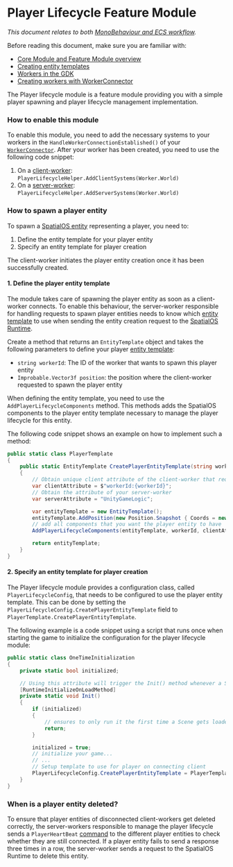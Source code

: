 [//]: # (Doc of docs reference 36)
[//]: # (TODO - technical writer review)

# Player Lifecycle Feature Module
_This document relates to both [MonoBehaviour and  ECS workflow]({{urlRoot}}/content/intro-workflows-spatialos-entities)._

Before reading this document, make sure you are familiar with:

  * [Core Module and Feature Module overview]({{urlRoot}}/content/modules/core-and-feature-module-overview)
  * [Creating entity templates]({{urlRoot}}/content/entity-templates)
  * [Workers in the GDK]({{urlRoot}}/content/workers/workers-in-the-gdk)
  * [Creating workers with WorkerConnector]({{urlRoot}}/content/gameobject/api-workerconnector)

The Player lifecycle module is a feature module providing you with a simple player spawning and player lifecycle management implementation.

### How to enable this module

To enable this module, you need to add the necessary systems to your workers in the `HandleWorkerConnectionEstablished()` of your [`WorkerConnector`]({{urlRoot}}/content/gameobject/creating-workers-with-workerconnector).
After your worker has been created, you need to use the following code snippet:

1. On a [client-worker]({{urlRoot}}/content/glossary#client-worker): `PlayerLifecycleHelper.AddClientSystems(Worker.World)`
1. On a [server-worker]({{urlRoot}}/content/glossary#server-worker): `PlayerLifecycleHelper.AddServerSystems(Worker.World)`

### How to spawn a player entity

To spawn a [SpatialOS entity]({{urlRoot}}/content/glossary#spatialos-entity) representing
a player, you need to:

1. Define the entity template for your player entity
1. Specify an entity template for player creation

The client-worker initiates the player entity creation once it has been successfully created.

#### 1. Define the player entity template

The module takes care of spawning the player entity as soon as a client-worker connects. To enable this behaviour, the server-worker responsible for handling requests to spawn player entities needs to know which [entity template]({{urlRoot}}/content/entity-templates) to use when sending the entity creation request to the [SpatialOS Runtime]({{urlRoot}}/content/glossary#spatialos-runtime).

Create a method that returns an `EntityTemplate` object and takes the following parameters to define your player [entity template]({{urlRoot}}/content/entity-templates):

* `string workerId`: The ID of the worker that wants to spawn this player entity
*  `Improbable.Vector3f position`: the position where  the client-worker requested to spawn the player entity

When defining the entity template, you need to use the `AddPlayerLifecycleComponents` method.
This methods adds the SpatialOS components to the player entity template necessary to manage the player lifecycle for this entity.

The following code snippet shows an example on how to implement such a method:
```csharp
public static class PlayerTemplate
{
    public static EntityTemplate CreatePlayerEntityTemplate(string workerId, Improbable.Vector3f position)
    {
        // Obtain unique client attribute of the client-worker that requested the player entity
        var clientAttribute = $"workerId:{workerId}";
        // Obtain the attribute of your server-worker
        var serverAttribute = "UnityGameLogic";

        var entityTemplate = new EntityTemplate();
        entityTemplate.AddPosition(new Position.Snapshot { Coords = new Coordinates(position.x, position.y, position.z) }, serverAttribute);
        // add all components that you want the player entity to have
        AddPlayerLifecycleComponents(entityTemplate, workerId, clientAttribute, serverAttribute);

        return entityTemplate;
    }
}
```

#### 2. Specify an entity template for player creation

The Player lifecycle module provides a configuration class, called `PlayerLifecycleConfig`, that needs to be configured to use the player entity template.
This can be done by setting the `PlayerLifecycleConfig.CreatePlayerEntityTemplate` field to `PlayerTemplate.CreatePlayerEntityTemplate`.

The following example is a code snippet using a script that runs once when starting the game to initialize the configuration for the player lifecycle module:
```csharp
public static class OneTimeInitialization
{
    private static bool initialized;

    // Using this attribute will trigger the Init() method whenever a Scene gets loaded.
    [RuntimeInitializeOnLoadMethod]
    private static void Init()
    {
        if (initialized)
        {
            // ensures to only run it the first time a Scene gets loaded.
            return;
        }

        initialized = true;
        // initialize your game...
        // ...
        // Setup template to use for player on connecting client
        PlayerLifecycleConfig.CreatePlayerEntityTemplate = PlayerTemplate.CreatePlayerEntityTemplate;
    }
}
```

### When is a player entity deleted?

To ensure that player entities of disconnected client-workers get deleted correctly,
the server-workers responsible to manage the player lifecycle sends a `PlayerHeartBeat` [command]({{urlRoot}}/content/world-component-commands-requests-responses) to the different player entities to check whether they are still connected. If a player entity fails to send a response three times in a row, the server-worker sends a request to the SpatialOS Runtime to delete this entity.